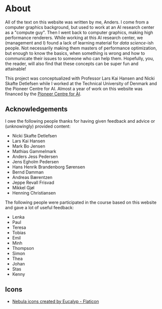 # About
All of the text on this website was written by me, Anders. I come from a computer graphics background, but used to work at an AI research center as a "compute guy".
Then I went back to computer graphics, making high performance renderers.
While working at this AI research center, we (management and I) found a lack of learning material for *data science*-ish people. Not necessarily making them
masters of performance optimization, but enough to know the basics, when something is wrong and how to communicate their issues to someone who can help them.
Hopefully, you, the reader, will also find that these concepts can be super fun and attainable!

This project was conceptualized with Professor Lars Kai Hansen and Nicki Skafte Detlefsen while I worked at the Technical University
of Denmark and the Pioneer Centre for AI. Almost a year of work on this website was financed by the [Pioneer Centre for AI][0].

## Acknowledgements
I owe the following people thanks for having given feedback and advice or (unknowingly) provided content:

* Nicki Skafte Detlefsen
* Lars Kai Hansen
* Mark Bo Jensen
* Mathias Gammelmark
* Anders Jess Pedersen
* Jens Egholm Pedersen
* Hans Henrik Brandenborg Sørensen
* Bernd Damman
* Andreas Bærentzen
* Jeppe Revall Frisvad
* Mikkel Gjøl
* Henning Christiansen

The following people were participated in the course based on this website and gave a lot of useful feedback:

* Lenka
* Paul
* Teresa
* Tobias
* Emil
* Minh
* Thompson
* Simon
* Thea
* Johan
* Stas
* Kenny

## Icons
* <a href="https://www.flaticon.com/free-icons/nebula" title="nebula icons">Nebula icons created by Eucalyp - Flaticon</a>

[0]: https://www.aicentre.dk/
